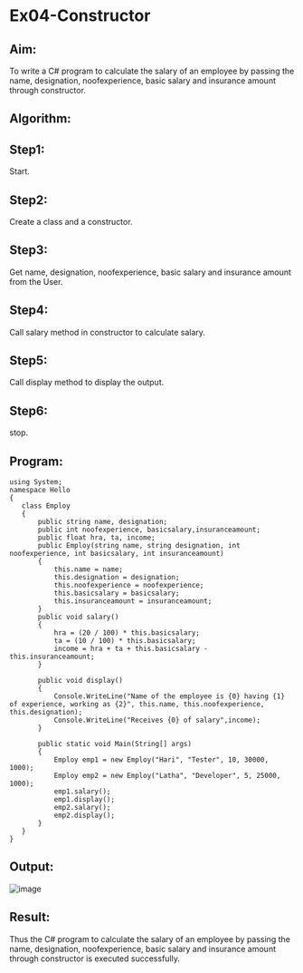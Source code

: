 # Ex04-Constructor
## Aim:
 To write a C# program to calculate the salary of an employee by passing the name, designation, noofexperience, basic salary and insurance amount through constructor.
 
## Algorithm:

## Step1:
Start.

## Step2:
Create a class and a constructor.

## Step3:
Get name, designation, noofexperience, basic salary and insurance amount from the User.

## Step4:
Call salary method in constructor to calculate salary.

## Step5:
Call display method to display the output.

## Step6:
stop.
 
 ## Program:
```
using System;
namespace Hello
{
   class Employ
   {
       public string name, designation;
       public int noofexperience, basicsalary,insuranceamount;
       public float hra, ta, income;
       public Employ(string name, string designation, int noofexperience, int basicsalary, int insuranceamount)
       {
           this.name = name;
           this.designation = designation;
           this.noofexperience = noofexperience;
           this.basicsalary = basicsalary;
           this.insuranceamount = insuranceamount;
       }
       public void salary()
       {
           hra = (20 / 100) * this.basicsalary;
           ta = (10 / 100) * this.basicsalary;
           income = hra + ta + this.basicsalary - this.insuranceamount;
       }

       public void display()
       {
           Console.WriteLine("Name of the employee is {0} having {1} of experience, working as {2}", this.name, this.noofexperience, this.designation);
           Console.WriteLine("Receives {0} of salary",income);
       }

       public static void Main(String[] args)
       {
           Employ emp1 = new Employ("Hari", "Tester", 10, 30000, 1000);
           Employ emp2 = new Employ("Latha", "Developer", 5, 25000, 1000);
           emp1.salary();
           emp1.display();
           emp2.salary();
           emp2.display();
       }
   }
}
```
 
 ## Output:
 ![image](https://user-images.githubusercontent.com/75241366/167175260-72500c79-2c36-45f5-a901-64db6b258de6.png)

 
 ## Result:
 Thus the C# program to calculate the salary of an employee by passing the name, designation, noofexperience, basic salary and insurance amount through constructor is executed successfully.
